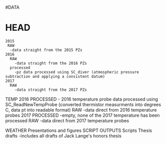 #DATA
 # HEAD
    2015
     RAW
      -data straight from the 2015 PZs
    2016
      RAW
        -data straight from the 2016 PZs
      processed
        -pz data processed using SC_diver (atmospheric pressure subtraction and applying a consistent datum)
    2017
      RAW
        -data straight from the 2017 PZs
 
 TEMP
    2016
      PROCESSED
        - 2016 temperature probe data processed using SC_ReadNewTempProbe (converted thermistor measurments into degrees C, data pt into readable format)
      RAW
        -data direct from 2016 temperature probes
    2017
      PROCESSED
        -empty, none of the 2017 temperature has been processed 
      RAW
        -data direct from 2017 temperature probes
  
  
  
  
  WEATHER
Presentations and figures
SCRIPT OUTPUTS
Scripts
Thesis drafts
  -includes all drafts of Jack Lange's honors thesis
